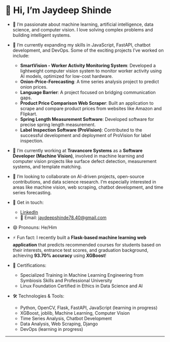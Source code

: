 # 👋 Hi, I’m Jaydeep Shinde

- 👀 I’m passionate about machine learning, artificial intelligence, data science, and computer vision. I love solving complex problems and building intelligent systems.

- 🌱 I’m currently expanding my skills in JavaScript, FastAPI, chatbot development, and DevOps. Some of the exciting projects I’ve worked on include:
  
  - **SmartVision - Worker Activity Monitoring System**: Developed a lightweight computer vision system to monitor worker activity using AI models, optimized for low-cost hardware.
  - **Onion-Price-Forecasting**: A time series analysis project to predict onion prices.
  - **Language Barrier**: A project focused on bridging communication gaps.
  - **Product Price Comparison Web Scraper**: Built an application to scrape and compare product prices from websites like Amazon and Flipkart.
  - **Spring Length Measurement Software**: Developed software for precise spring length measurement.
  - **Label Inspection Software (ProVision)**: Contributed to the successful development and deployment of ProVision for label inspection.

- 🏢 I’m currently working at **Travancore Systems** as a **Software Developer (Machine Vision)**, involved in machine learning and computer vision projects like surface defect detection, measurement systems, and template matching.

- 🤝 I’m looking to collaborate on AI-driven projects, open-source contributions, and data science research. I’m especially interested in areas like machine vision, web scraping, chatbot development, and time series forecasting.

- 📩 Get in touch:
  
  - [LinkedIn](https://www.linkedin.com/in/jaysshinde/)
  - 📧 Email: [jaydeepshinde78.40@gmail.com](mailto:jaydeepshinde78.40@gmail.com)

- 😄 Pronouns: He/Him

- ⚡ Fun fact: I recently built a **Flask-based machine learning web application** that predicts recommended courses for students based on their interests, entrance test scores, and graduation background, achieving **93.70% accuracy** using **XGBoost**!

- 🏅 Certifications:
  
  - Specialized Training in Machine Learning Engineering from Symbiosis Skills and Professional University
  - Linux Foundation Certified in Ethics in Data Science and AI
 

- 🛠️ Technologies & Tools:
  
  - Python, OpenCV, Flask, FastAPI, JavaScript (learning in progress)
  - XGBoost, joblib, Machine Learning, Computer Vision
  - Time Series Analysis, Chatbot Development
  - Data Analysis, Web Scraping, Django
  - DevOps (learning in progress)

---

